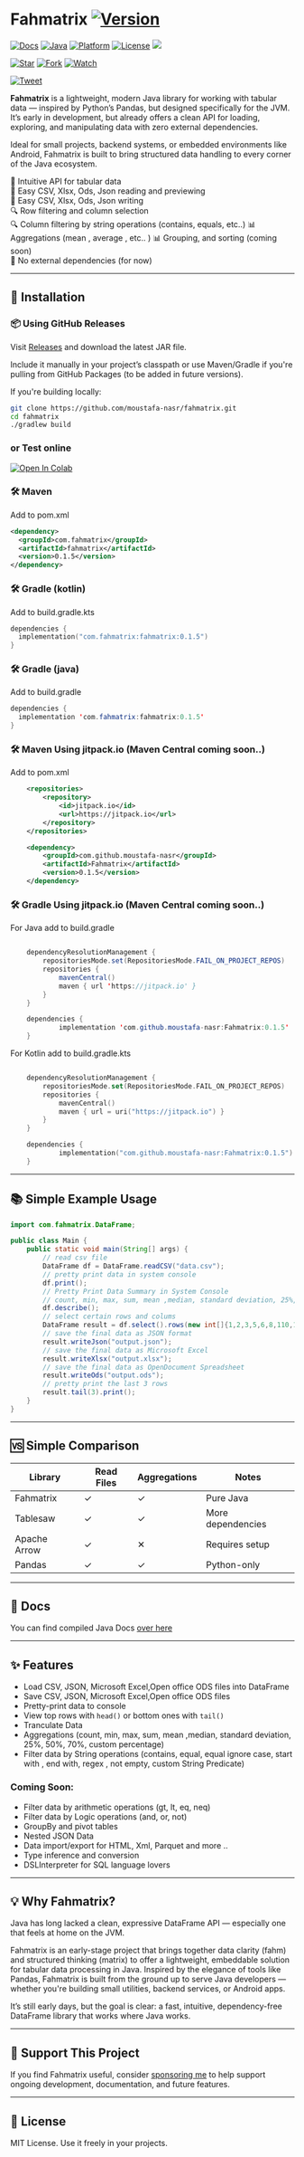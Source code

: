 # Fahmatrix [![Version](https://img.shields.io/badge/version-0.1.5-yellow)](https://github.com/moustafa-nasr/fahmatrix/releases)
[![Docs](https://img.shields.io/badge/Javadoc-online-blue)](https://moustafa-nasr.github.io/Fahmatrix/)  [![Java](https://img.shields.io/badge/Java-17+-brightgreen?logo=java)](https://openjdk.org/) [![Platform](https://img.shields.io/badge/Platform-JVM-lightgrey)]() [![License](https://img.shields.io/github/license/moustafa-nasr/fahmatrix)](https://github.com/moustafa-nasr/fahmatrix/blob/main/LICENSE)
[![](https://jitpack.io/v/moustafa-nasr/Fahmatrix.svg)](https://jitpack.io/#moustafa-nasr/Fahmatrix/)

[![Star](https://img.shields.io/github/stars/moustafa-nasr/fahmatrix?style=social)](https://github.com/moustafa-nasr/fahmatrix/stargazers) [![Fork](https://img.shields.io/github/forks/moustafa-nasr/fahmatrix?style=social)](https://github.com/moustafa-nasr/fahmatrix/forks) [![Watch](https://img.shields.io/github/watchers/moustafa-nasr/fahmatrix?style=social)](https://github.com/moustafa-nasr/fahmatrix/watchers)

[![Tweet](https://img.shields.io/badge/Tweet-Fahmatrix-blue?logo=twitter)](https://twitter.com/intent/tweet?text=Just%20discovered%20Fahmatrix%20%E2%80%94%20a%20lightweight%2C%20Pandas-like%20Java%20library%20for%20tabular%20data%20%F0%9F%93%8A%F0%9F%94%A5%0Ahttps%3A%2F%2Fgithub.com%2Fmoustafa-nasr%2Ffahmatrix)

**Fahmatrix**  is a lightweight, modern Java library for working with tabular data — inspired by Python’s Pandas, but designed specifically for the JVM. It’s early in development, but already offers a clean API for loading, exploring, and manipulating data with zero external dependencies.

Ideal for small projects, backend systems, or embedded environments like Android, Fahmatrix is built to bring structured data handling to every corner of the Java ecosystem.


🚀 Intuitive API for tabular data  
📄 Easy CSV, Xlsx, Ods, Json reading and previewing  
📄 Easy CSV, Xlsx, Ods, Json writing  
🔍 Row filtering and column selection  
🔍 Column filtering by string operations (contains, equals, etc..)
📊 Aggregations (mean , average , etc.. )
📊 Grouping, and sorting (coming soon)  
🧩 No external dependencies (for now)

---

## 🔧 Installation

### 📦 Using GitHub Releases

Visit [Releases](https://github.com/moustafa-nasr/fahmatrix/releases) and download the latest JAR file.

Include it manually in your project’s classpath or use Maven/Gradle if you're pulling from GitHub Packages (to be added in future versions).

If you're building locally:
```bash
git clone https://github.com/moustafa-nasr/fahmatrix.git
cd fahmatrix
./gradlew build
```

### or Test online

[![Open In Colab](https://colab.research.google.com/assets/colab-badge.svg)](https://colab.research.google.com/github/moustafa-nasr/Fahmatrix/blob/main/FahmatrixExample.ipynb)


### 🛠️ Maven

Add to pom.xml

```xml
<dependency>
  <groupId>com.fahmatrix</groupId>
  <artifactId>fahmatrix</artifactId>
  <version>0.1.5</version>
</dependency>
```

### 🛠️ Gradle (kotlin)

Add to build.gradle.kts

```kotlin
dependencies {
  implementation("com.fahmatrix:fahmatrix:0.1.5")
}

```

### 🛠️ Gradle (java)

Add to build.gradle

```java
dependencies {
  implementation 'com.fahmatrix:fahmatrix:0.1.5'
}

```

### 🛠️ Maven Using jitpack.io (Maven Central coming soon..)

Add to pom.xml

```xml
	<repositories>
		<repository>
		    <id>jitpack.io</id>
		    <url>https://jitpack.io</url>
		</repository>
	</repositories>

  	<dependency>
	    <groupId>com.github.moustafa-nasr</groupId>
	    <artifactId>Fahmatrix</artifactId>
	    <version>0.1.5</version>
	</dependency>

```

### 🛠️ Gradle Using jitpack.io (Maven Central coming soon..)

For Java add to build.gradle

```java

    dependencyResolutionManagement {
		repositoriesMode.set(RepositoriesMode.FAIL_ON_PROJECT_REPOS)
		repositories {
			mavenCentral()
			maven { url 'https://jitpack.io' }
		}
	}

    dependencies {
	        implementation 'com.github.moustafa-nasr:Fahmatrix:0.1.5'
	}

```

For Kotlin add to build.gradle.kts

```kotlin

	dependencyResolutionManagement {
		repositoriesMode.set(RepositoriesMode.FAIL_ON_PROJECT_REPOS)
		repositories {
			mavenCentral()
			maven { url = uri("https://jitpack.io") }
		}
	}

    dependencies {
	        implementation("com.github.moustafa-nasr:Fahmatrix:0.1.5")
	}

```


---

## 📚 Simple Example Usage

```java
import com.fahmatrix.DataFrame;

public class Main {
    public static void main(String[] args) {
        // read csv file
        DataFrame df = DataFrame.readCSV("data.csv");
        // pretty print data in system console
        df.print();
        // Pretty Print Data Summary in System Console
        // count, min, max, sum, mean ,median, standard deviation, 25%, 50%, 70%
        df.describe();
        // select certain rows and colums
        DataFrame result = df.select().rows(new int[]{1,2,3,5,6,8,110,10000,99}).columns(new String[]{"name","company","city"}).get();
        // save the final data as JSON format 
        result.writeJson("output.json");
        // save the final data as Microsoft Excel
        result.writeXlsx("output.xlsx");
        // save the final data as OpenDocument Spreadsheet
        result.writeOds("output.ods");
        // pretty print the last 3 rows
        result.tail(3).print();
    }
}
```
---

## 🆚 Simple Comparison

| Library      | Read Files | Aggregations | Notes             |
| ------------ | ---------- | ------------ | ----------------- |
| Fahmatrix    | ✓  	    | ✓           | Pure Java         |
| Tablesaw     | ✓  	    | ✓           | More dependencies |
| Apache Arrow | ✓  	    | ✕           | Requires setup    |
| Pandas       | ✓  	    | ✓           | Python-only       |

---
## 📜 Docs

You can find compiled Java Docs [over here](https://moustafa-nasr.github.io/Fahmatrix/)

---

## ✨ Features

- Load CSV, JSON, Microsoft Excel,Open office ODS files into DataFrame
- Save CSV, JSON, Microsoft Excel,Open office ODS files
- Pretty-print data to console
- View top rows with `head()` or bottom ones with `tail()`
- Tranculate Data
- Aggregations (count, min, max, sum, mean ,median, standard deviation, 25%, 50%, 70%, custom percentage)
- Filter data by String operations (contains,  equal, equal ignore case, start with , end with, regex , not empty, custom String Predicate)

### Coming Soon:

- Filter data by arithmetic operations (gt, lt, eq, neq)
- Filter data by Logic operations (and, or, not)
- GroupBy and pivot tables
- Nested JSON Data
- Data import/export for HTML, Xml, Parquet and more ..
- Type inference and conversion
- DSLInterpreter for SQL language lovers

---

## 💡 Why Fahmatrix?

Java has long lacked a clean, expressive DataFrame API — especially one that feels at home on the JVM.

Fahmatrix is an early-stage project that brings together data clarity (fahm) and structured thinking (matrix) to offer a lightweight, embeddable solution for tabular data processing in Java. Inspired by the elegance of tools like Pandas, Fahmatrix is built from the ground up to serve Java developers — whether you're building small utilities, backend services, or Android apps.

It’s still early days, but the goal is clear: a fast, intuitive, dependency-free DataFrame library that works where Java works.

---

## 🙌 Support This Project

If you find Fahmatrix useful, consider [sponsoring me](https://github.com/sponsors/moustafa-nasr) to help support ongoing development, documentation, and future features.

---

## 📝 License

MIT License. Use it freely in your projects.
